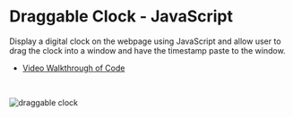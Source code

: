 Draggable Clock - JavaScript
================

Display a digital clock on the webpage using JavaScript and allow user
to drag the clock into a window and have the timestamp paste to the
window.

  - [Video Walkthrough of
    Code](https://northwestern.hosted.panopto.com/Panopto/Pages/Viewer.aspx?id=9c0eca6f-65e8-4ceb-8cca-aae60064cab1)

<br>

![draggable
clock](https://github.com/papagorgio23/Northwestern/blob/master/440%20-%20Application%20Engineering/Draggable%20Clock/draggable%20clock.png?raw=true)
